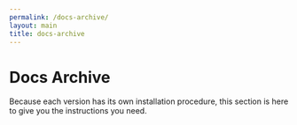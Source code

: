 ```yaml
---
permalink: /docs-archive/
layout: main
title: docs-archive
---
```


# Docs Archive

Because each version has its own installation procedure, this section is here to give you the instructions you need.